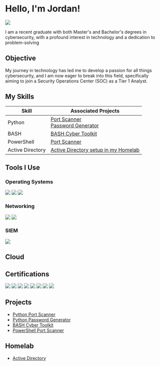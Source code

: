 # Hello, I'm Jordan!
<a href="/linkedin.com/in/jmorg04"><img src="https://img.shields.io/badge/-LinkedIn-0072b1?&style=for-the-badge&logo=linkedin&logoColor=white" /></a>

I am a recent graduate with both Master's and Bachelor's degrees in cybersecurity, with a profound interest in technology and a dedication to problem-solving

## Objective
My journey in technology has led me to develop a passion for all things cybersecurity, and I am now eager to break into this field, specifically aiming to join a Security Operations Center (SOC) as a Tier 1 Analyst.

## My Skills

| Skill                                         | Associated Projects        |
|-----------------------------------------------|----------------------------|
| Python               | <a href="https://github.com/JoMorg2004/Simple-Python-Port-Scanner">Port Scanner</a> <br><a href="https://github.com/JoMorg2004/Python-Password-Gen">Password Generator</a>|
| BASH                 | <a href="https://github.com/JoMorg2004/Bash-Cyber-Toolkit/tree/main"> BASH Cyber Toolkit </a> |
| PowerShell           | <a href="https://github.com/JoMorg2004/PSPortScanner"> Port Scanner </a> |
| Active Directory                | <a href="https://github.com/JoMorg2004/ADHomelab/blob/main/README.md"> Active Directory setup in my Homelab</a> |

## Tools I Use

### Operating Systems
<div>
    <img src="https://custom-icon-badges.demolab.com/badge/Windows-0078D6?&style=for-the-badge&logo=windows11&logoColor=white" />
    <img src="https://img.shields.io/badge/Kali%20Linux-557C94?&style=for-the-badge&logo=kalilinux&logoColor=fff" />
    <img src="https://custom-icon-badges.demolab.com/badge/Windows Server-0078D6?&style=for-the-badge&logo=windows11&logoColor=white" />
</div>

### Networking
<div>
    <img src="https://img.shields.io/badge/-Wireshark-1679A7?&style=for-the-badge&logo=Wireshark&logoColor=white" />
    <img src="https://img.shields.io/badge/NMAP-skyblue?&style=for-the-badge&logoSize=auto" />
</div>

### SIEM
<div>
<img src="https://img.shields.io/badge/-Splunk-000000?&style=for-the-badge&logo=Splunk&logoColor=white" />
</div>

## Cloud
<div>

</div>


## Certifications

<div>
<img src="https://img.shields.io/badge/-Security%2B-FF0000?&style=for-the-badge&logo=CompTIA&logoColor=white" />
<img src="https://img.shields.io/badge/-Network%2B-FF0000?&style=for-the-badge&logo=CompTIA&logoColor=white" />
<img src="https://img.shields.io/badge/-CySa%2B-FF0000?&style=for-the-badge&logo=CompTIA&logoColor=white" />
<img src="https://img.shields.io/badge/-PenTest%2B-FF0000?&style=for-the-badge&logo=CompTIA&logoColor=white" />
<img src="https://img.shields.io/badge/-Project%2B-FF0000?&style=for-the-badge&logo=CompTIA&logoColor=white" />
<img src="https://img.shields.io/badge/-ITIL v4-0000FF?&style=for-the-badge&logo=Axelos&logoColor=white" />
<img src="https://img.shields.io/badge/-SSCP-355E3B?&style=for-the-badge&logo=ISC2&logoColor=white" />
<img src="https://img.shields.io/badge/-Google IT Support Professional -0000FF?&style=for-the-badge&logo=Coursera&logoColor=white" />
</div>

## Projects 
- <a href="https://github.com/JoMorg2004/Simple-Python-Port-Scanner">Python Port Scanner</a>
- <a href="https://github.com/JoMorg2004/Python-Password-Gen">Python Password Generator</a>
- <a href="https://github.com/JoMorg2004/Bash-Cyber-Toolkit/tree/main"> BASH Cyber Toolkit </a>
- <a href="https://github.com/JoMorg2004/PSPortScanner"> PowerShell Port Scanner </a>


## Homelab
- <a href="https://github.com/JoMorg2004/ADHomelab/blob/main/README.md"> Active Directory  </a>

